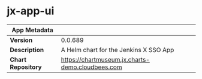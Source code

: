 # jx-app-ui

|App Metadata||
|---|---|
| **Version** | 0.0.689 |
| **Description** | A Helm chart for the Jenkins X SSO App |
| **Chart Repository** | https://chartmuseum.jx.charts-demo.cloudbees.com |
